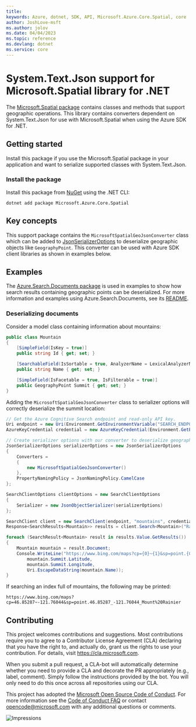 ```yaml
---
title: 
keywords: Azure, dotnet, SDK, API, Microsoft.Azure.Core.Spatial, core
author: JoshLove-msft
ms.author: jolov
ms.date: 04/04/2023
ms.topic: reference
ms.devlang: dotnet
ms.service: core
---
```

# System.Text.Json support for Microsoft.Spatial library for .NET

The [Microsoft.Spatial package][microsoft_spatial_package] contains classes and methods that support geographic operations. This library contains converters dependent on System.Text.Json for use with Microsoft.Spatial when using the Azure SDK for .NET.

## Getting started

Install this package if you use the Microsoft.Spatial package in your application and want to serialize supported classes with System.Text.Json.

### Install the package

Install this package from [NuGet] using the .NET CLI:

```dotnetcli
dotnet add package Microsoft.Azure.Core.Spatial
```

## Key concepts

This support package contains the `MicrosoftSpatialGeoJsonConverter` class which can be added to [JsonSerializerOptions] to deserialize geographic objects like `GeographyPoint`. This converter can be used with Azure SDK client libraries as shown in examples below.

## Examples

The [Azure.Search.Documents package][azure_search_documents_package] is used in examples to show how search results containing geographic points can be deserialized. For more information and examples using Azure.Search.Documents, see its [README][azure_search_documents_readme].

### Deserializing documents

Consider a model class containing information about mountains:

```C# Snippet:Microsoft_Azure_Core_Spatial_Samples_Readme_Model
public class Mountain
{
    [SimpleField(IsKey = true)]
    public string Id { get; set; }

    [SearchableField(IsSortable = true, AnalyzerName = LexicalAnalyzerName.Values.EnLucene)]
    public string Name { get; set; }

    [SimpleField(IsFacetable = true, IsFilterable = true)]
    public GeographyPoint Summit { get; set; }
}
```

Adding the `MicrosoftSpatialGeoJsonConverter` class to serializer options will correctly deserialize the summit location:

```C# Snippet:Microsoft_Azure_Core_Spatial_Samples_Readme_SearchSample
// Get the Azure Cognitive Search endpoint and read-only API key.
Uri endpoint = new Uri(Environment.GetEnvironmentVariable("SEARCH_ENDPOINT"));
AzureKeyCredential credential = new AzureKeyCredential(Environment.GetEnvironmentVariable("SEARCH_API_KEY"));

// Create serializer options with our converter to deserialize geographic points.
JsonSerializerOptions serializerOptions = new JsonSerializerOptions
{
    Converters =
    {
        new MicrosoftSpatialGeoJsonConverter()
    },
    PropertyNamingPolicy = JsonNamingPolicy.CamelCase
};

SearchClientOptions clientOptions = new SearchClientOptions
{
    Serializer = new JsonObjectSerializer(serializerOptions)
};

SearchClient client = new SearchClient(endpoint, "mountains", credential, clientOptions);
Response<SearchResults<Mountain>> results = client.Search<Mountain>("Rainier");

foreach (SearchResult<Mountain> result in results.Value.GetResults())
{
    Mountain mountain = result.Document;
    Console.WriteLine("https://www.bing.com/maps?cp={0}~{1}&sp=point.{0}_{1}_{2}",
        mountain.Summit.Latitude,
        mountain.Summit.Longitude,
        Uri.EscapeDataString(mountain.Name));
}
```

If searching an index full of mountains, the following may be printed:

```text
https://www.bing.com/maps?cp=46.85287~-121.76044&sp=point.46.85287_-121.76044_Mount%20Rainier
```

## Contributing

This project welcomes contributions and suggestions. Most contributions require you to agree to a Contributor License Agreement (CLA) declaring that you have the right to, and actually do, grant us the rights to use your contribution. For details, visit <https://cla.microsoft.com>.

When you submit a pull request, a CLA-bot will automatically determine whether you need to provide a CLA and decorate the PR appropriately (e.g., label, comment). Simply follow the instructions provided by the bot. You will only need to do this once across all repositories using our CLA.

This project has adopted the [Microsoft Open Source Code of Conduct][code_of_conduct]. For more information see the [Code of Conduct FAQ][code_of_conduct_faq] or contact opencode@microsoft.com with any additional questions or comments.

![Impressions](https://azure-sdk-impressions.azurewebsites.net/api/impressions/azure-sdk-for-net%2Fsdk%2Fcore%2FMicrosoft.Azure.Core.NewtonsoftJson%2FREADME.png)

[azure_search_documents_package]: https://www.nuget.org/packages/Azure.Search.Documents/
[azure_search_documents_readme]: https://github.com/Azure/azure-sdk-for-net/blob/main/sdk/search/Azure.Search.Documents/README.md
[code_of_conduct]: https://opensource.microsoft.com/codeofconduct
[code_of_conduct_faq]: https://opensource.microsoft.com/codeofconduct/faq/
[JsonSerializerOptions]: /dotnet/api/system.text.json.jsonserializeroptions
[microsoft_spatial_package]: https://www.nuget.org/packages/Microsoft.Spatial/
[NuGet]: https://www.nuget.org

